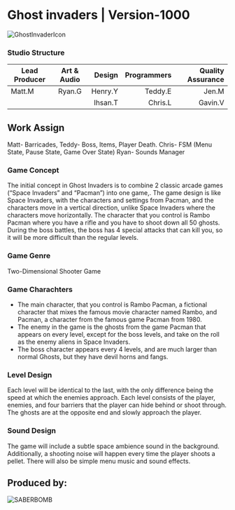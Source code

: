 # Ghost invaders | Version-1000

![GhostInvaderIcon](https://cdn.discordapp.com/attachments/488781085254221825/533059578854899740/ef.png "This will be the game icon")
### Studio Structure
| Lead Producer | Art & Audio   | Design   |Programmers  |Quality Assurance|
| ------------- |:-------------:| --------:|------------:|----------------:|
| Matt.M        | Ryan.G        | Henry.Y  |Teddy.E      |Jen.M            |
|               |               | Ihsan.T  |Chris.L      |Gavin.V          |

## Work Assign
Matt- Barricades, 
Teddy- Boss, Items, Player Death.
Chris- FSM (Menu State, Pause State, Game Over State)
Ryan- Sounds Manager

### Game Concept
The initial concept in Ghost Invaders is to combine 2 classic arcade games (“Space Invaders” and “Pacman”) into one game,. The game design is like Space Invaders, with the characters and settings from Pacman, and the characters move in a vertical direction, unlike Space Invaders where the characters move horizontally. The character that you control is Rambo Pacman where you have a rifle and you have to shoot down all 50 ghosts. During the boss battles, the boss has 4 special attacks that can kill you, so it will be more difficult than the regular levels.

### Game Genre
Two-Dimensional Shooter Game

### Game Charachters
+ The main character, that you control is Rambo Pacman, a fictional character that mixes the famous movie character named Rambo, and Pacman, a character from the famous game Pacman from 1980.
+ The enemy in the game is the ghosts from the game Pacman that appears on every level, except for the boss levels, and take on the roll as the enemy aliens in Space Invaders.
+ The boss character appears every 4 levels, and are much larger than normal Ghosts, but they have devil horns and fangs.

### Level Design
Each level will be identical to the last, with the only difference being the speed at which the enemies approach. Each level consists of the player, enemies, and four barriers that the player can hide behind or shoot through. The ghosts are at the opposite end and slowly approach the player.

### Sound Design
The game will include a subtle space ambience sound in the background. Additionally, a shooting noise will happen every time the player shoots a pellet. There will also be simple menu music and sound effects.




## Produced by:
![SABERBOMB](https://cdn.discordapp.com/attachments/488781085254221825/533057454687387658/saberbomblogo3.png "2018-2021")
